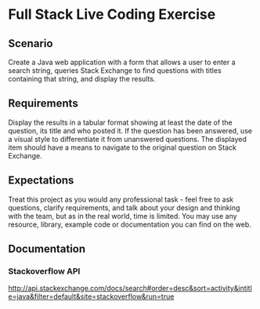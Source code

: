 # Full Stack Live Coding Exercise

## Scenario

Create a Java web application with a form that allows a user to enter a search string, queries Stack Exchange to find questions with titles containing that string, and display the results.

## Requirements

Display the results in a tabular format showing at least the date of the question, its title and who posted it.
If the question has been answered, use a visual style to differentiate it from unanswered questions.
The displayed item should have a means to navigate to the original question on Stack Exchange.

## Expectations

Treat this project as you would any professional task - feel free to ask questions, clarify requirements, and talk about your design and thinking with the team, but as in the real world, time is limited.
You may use any resource, library, example code or documentation you can find on the web.

## Documentation

### Stackoverflow API

http://api.stackexchange.com/docs/search#order=desc&sort=activity&intitle=java&filter=default&site=stackoverflow&run=true
